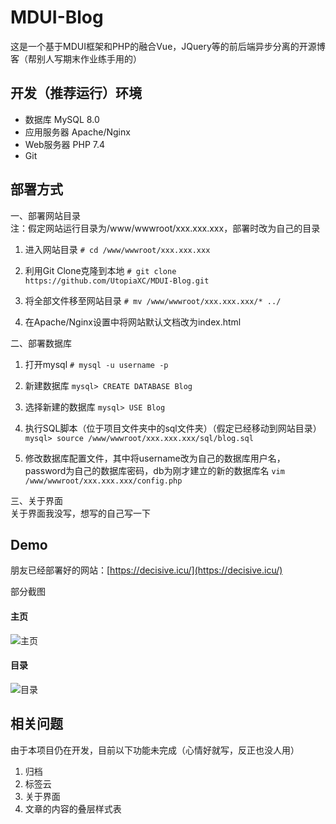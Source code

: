 # MDUI-Blog
这是一个基于MDUI框架和PHP的融合Vue，JQuery等的前后端异步分离的开源博客（帮别人写期末作业练手用的）

## 开发（推荐运行）环境
- 数据库 MySQL 8.0
- 应用服务器 Apache/Nginx
- Web服务器 PHP 7.4
- Git

## 部署方式 
一、部署网站目录  
注：假定网站运行目录为/www/wwwroot/xxx.xxx.xxx，部署时改为自己的目录
1. 进入网站目录
```# cd /www/wwwroot/xxx.xxx.xxx```   

2. 利用Git Clone克隆到本地
```# git clone https://github.com/UtopiaXC/MDUI-Blog.git```
   
3. 将全部文件移至网站目录
```# mv /www/wwwroot/xxx.xxx.xxx/* ../```
   
4. 在Apache/Nginx设置中将网站默认文档改为index.html

二、部署数据库
1. 打开mysql
```# mysql -u username -p```
   
2. 新建数据库
```mysql> CREATE DATABASE Blog```
   
3. 选择新建的数据库
```mysql> USE Blog```
   
4. 执行SQL脚本（位于项目文件夹中的sql文件夹）（假定已经移动到网站目录）
```mysql> source /www/wwwroot/xxx.xxx.xxx/sql/blog.sql```
   
5. 修改数据库配置文件，其中将username改为自己的数据库用户名，password为自己的数据库密码，db为刚才建立的新的数据库名
```vim /www/wwwroot/xxx.xxx.xxx/config.php```
   
三、关于界面  
关于界面我没写，想写的自己写一下

## Demo  
朋友已经部署好的网站：[https://decisive.icu/](https://decisive.icu/)  

部分截图  

#### 主页
![主页](show/main_page.png)

#### 目录
![目录](show/index.png)




## 相关问题
由于本项目仍在开发，目前以下功能未完成（心情好就写，反正也没人用）
1. 归档
2. 标签云
3. 关于界面
4. 文章的内容的叠层样式表